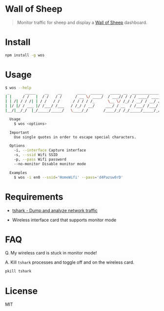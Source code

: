 # Wall of Sheep

> Monitor traffic for sheep and display a [Wall of Sheep](https://www.wallofsheep.com/pages/wall-of-sheep) dashboard.

# Install

```bash
npm install -g wos
```

# Usage

```bash
$ wos --help
 _       _____    __    __       ____  ______   _____ __  __________________
| |     / /   |  / /   / /      / __ \/ ____/  / ___// / / / ____/ ____/ __ \
| | /| / / /| | / /   / /      / / / / /_      \__ \/ /_/ / __/ / __/ / /_/ /
| |/ |/ / ___ |/ /___/ /___   / /_/ / __/     ___/ / __  / /___/ /___/ ____/
|__/|__/_/  |_/_____/_____/   \____/_/       /____/_/ /_/_____/_____/_/

  Usage
    $ wos <options>

  Important
    Use single quotes in order to escape special characters.

  Options
    -i, --interface Capture interface
    -s, --ssid Wifi SSID
    -p, --pass Wifi password
    --no-monitor Disable monitor mode

  Examples
    $ wos -i en0 --ssid='HomeWifi' --pass='d4Pazsw0rD'
```

# Requirements

- [tshark - Dump and analyze network traffic](https://www.wireshark.org/docs/man-pages/tshark.html)

- Wireless interface card that supports monitor mode

# FAQ

Q. My wireless card is stuck in monitor mode!

A. Kill `tshark` processes and toggle off and on the wireless card.

```bash
pkill tshark
```

# License

MIT
